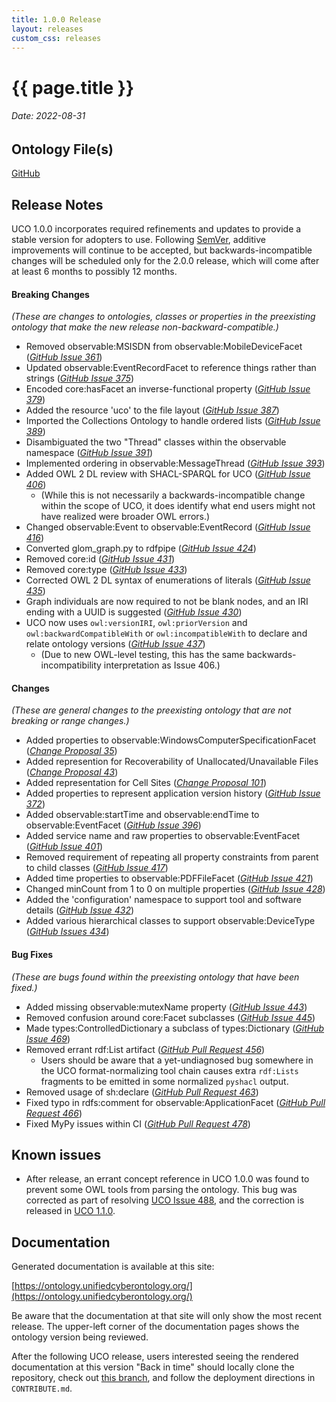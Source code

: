 ```yaml
---
title: 1.0.0 Release
layout: releases
custom_css: releases
---
```


# {{ page.title }}

###### Date: 2022-08-31

## Ontology File(s)

[GitHub](https://github.com/ucoProject/UCO/releases/tag/1.0.0)

## Release Notes

UCO 1.0.0 incorporates required refinements and updates to provide a stable version for adopters to use. Following [SemVer](https://semver.org/spec/v2.0.0.html), additive improvements will continue to be accepted, but backwards-incompatible changes will be scheduled only for the 2.0.0 release, which will come after at least 6 months to possibly 12 months.


#### Breaking Changes
*(These are changes to ontologies, classes or properties in the preexisting ontology that make the new release non-backward-compatible.)*

* Removed observable:MSISDN from observable:MobileDeviceFacet ([*GitHub Issue 361*](https://github.com/ucoProject/UCO/issues/361))
* Updated observable:EventRecordFacet to reference things rather than strings ([*GitHub Issue 375*](https://github.com/ucoProject/UCO/issues/375))
* Encoded core:hasFacet an inverse-functional property ([*GitHub Issue 379*](https://github.com/ucoProject/UCO/issues/379))
* Added the resource 'uco' to the file layout ([*GitHub Issue 387*](https://github.com/ucoProject/UCO/issues/387))
* Imported the Collections Ontology to handle ordered lists ([*GitHub Issue 389*](https://github.com/ucoProject/UCO/issues/389))
* Disambiguated the two "Thread" classes within the observable namespace ([*GitHub Issue 391*](https://github.com/ucoProject/UCO/issues/391))
* Implemented ordering in observable:MessageThread ([*GitHub Issue 393*](https://github.com/ucoProject/UCO/issues/393))
* Added OWL 2 DL review with SHACL-SPARQL for UCO ([*GitHub Issue 406*](https://github.com/ucoProject/UCO/issues/406))
  * (While this is not necessarily a backwards-incompatible change within the scope of UCO, it does identify what end users might not have realized were broader OWL errors.)
* Changed observable:Event to observable:EventRecord ([*GitHub Issue 416*](https://github.com/ucoProject/UCO/issues/416))
* Converted glom_graph.py to rdfpipe ([*GitHub Issue 424*](https://github.com/ucoProject/UCO/issues/424))
* Removed core:id ([*GitHub Issue 431*](https://github.com/ucoProject/UCO/issues/431))
* Removed core:type ([*GitHub Issue 433*](https://github.com/ucoProject/UCO/issues/433))
* Corrected OWL 2 DL syntax of enumerations of literals ([*GitHub Issue 435*](https://github.com/ucoProject/UCO/issues/435))
* Graph individuals are now required to not be blank nodes, and an IRI ending with a UUID is suggested ([*GitHub Issue 430*](https://github.com/ucoProject/UCO/issues/430))
* UCO now uses `owl:versionIRI`, `owl:priorVersion` and `owl:backwardCompatibleWith` or `owl:incompatibleWith` to declare and relate ontology versions ([*GitHub Issue 437*](https://github.com/ucoProject/UCO/issues/437))
  * (Due to new OWL-level testing, this has the same backwards-incompatibility interpretation as Issue 406.)

#### Changes
*(These are general changes to the preexisting ontology that are not breaking or range changes.)*

* Added properties to observable:WindowsComputerSpecificationFacet ([*Change Proposal 35*](https://drive.google.com/file/d/152FAccATI0XIrrm8VFLmVDif-3hnxSBR/view)) 
* Added represention for Recoverability of Unallocated/Unavailable Files ([*Change Proposal 43*](https://drive.google.com/file/d/1EethPrq0ZpAIulrqviZV1etpvB64n0Pk/view))
* Added representation for Cell Sites ([*Change Proposal 101*](https://drive.google.com/file/d/1i6QGC_HhL3Ni81DVmZuUA5k5qtDPjV8e/view))
* Added properties to represent application version history ([*GitHub Issue 372*](https://github.com/ucoProject/UCO/issues/372))
* Added observable:startTime and observable:endTime to observable:EventFacet ([*GitHub Issue 396*](https://github.com/ucoProject/UCO/issues/396))
* Added service name and raw properties to observable:EventFacet ([*GitHub Issue 401*](https://github.com/ucoProject/UCO/issues/401))
* Removed requirement of repeating all property constraints from parent to child classes ([*GitHub Issue 417*](https://github.com/ucoProject/UCO/issues/417))
* Added time properties to observable:PDFFileFacet ([*GitHub Issue 421*](https://github.com/ucoProject/UCO/issues/421))
* Changed minCount from 1 to 0 on multiple properties ([*GitHub Issue 428*](https://github.com/ucoProject/UCO/issues/428))
* Added the 'configuration' namespace to support tool and software details ([*GitHub Issue 432*](https://github.com/ucoProject/UCO/issues/432))
* Added various hierarchical classes to support observable:DeviceType ([*GitHub Issues 434*](https://github.com/ucoProject/UCO/issues/434))

#### Bug Fixes
*(These are bugs found within the preexisting ontology that have been fixed.)*

* Added missing observable:mutexName property ([*GitHub Issue 443*](https://github.com/ucoProject/UCO/issues/443))
* Removed confusion around core:Facet subclasses ([*GitHub Issue 445*](https://github.com/ucoProject/UCO/issues/445))
* Made types:ControlledDictionary a subclass of types:Dictionary ([*GitHub Issue 469*](https://github.com/ucoProject/UCO/issues/469))
* Removed errant rdf:List artifact ([*GitHub Pull Request 456*](https://github.com/ucoProject/UCO/pull/456))
  * Users should be aware that a yet-undiagnosed bug somewhere in the UCO format-normalizing tool chain causes extra `rdf:Lists` fragments to be emitted in some normalized `pyshacl` output.
* Removed usage of sh:declare ([*GitHub Pull Request 463*](https://github.com/ucoProject/UCO/pull/463))
* Fixed typo in rdfs:comment for observable:ApplicationFacet ([*GitHub Pull Request 466*](https://github.com/ucoProject/UCO/pull/466))
* Fixed MyPy issues within CI ([*GitHub Pull Request 478*](https://github.com/ucoProject/UCO/pull/478))


## Known issues

* After release, an errant concept reference in UCO 1.0.0 was found to prevent some OWL tools from parsing the ontology.  This bug was corrected as part of resolving [UCO Issue 488](https://github.com/ucoProject/UCO/issues/488), and the correction is released in [UCO 1.1.0](../1.1.0/).


## Documentation

Generated documentation is available at this site:

[https://ontology.unifiedcyberontology.org/](https://ontology.unifiedcyberontology.org/)

Be aware that the documentation at that site will only show the most recent release.  The upper-left corner of the documentation pages shows the ontology version being reviewed.

After the following UCO release, users interested seeing the rendered documentation at this version "Back in time" should locally clone the repository, check out [this branch](https://github.com/ucoProject/ontology.unifiedcyberontology.org/tree/archive/release-1.0.0), and follow the deployment directions in `CONTRIBUTE.md`.
